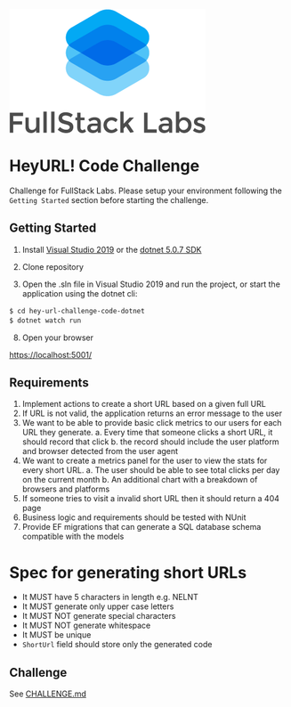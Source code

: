 ![FullStack Labs](/assets/FSL-logo-portrait.png)

# HeyURL! Code Challenge

Challenge for FullStack Labs. Please setup your environment following the `Getting Started`
section before starting the challenge.

## Getting Started

1. Install [Visual Studio 2019](https://visualstudio.microsoft.com/downloads/) or the [dotnet 5.0.7 SDK](https://dotnet.microsoft.com/download/dotnet/5.0)

2. Clone repository

3. Open the .sln file in Visual Studio 2019 and run the project, or start the application using the dotnet cli:

```sh
$ cd hey-url-challenge-code-dotnet
$ dotnet watch run
```

8. Open your browser

[https://localhost:5001/](https://localhost:5001/)

## Requirements
1. Implement actions to create a short URL based on a given full URL
2. If URL is not valid, the application returns an error message to the user
3. We want to be able to provide basic click metrics to our users for each URL they generate.
   a. Every time that someone clicks a short URL, it should record that click
   b. the record should include the user platform and browser detected from the user agent
4. We want to create a metrics panel for the user to view the stats for every short URL.
   a. The user should be able to see total clicks per day on the current month
   b. An additional chart with a breakdown of browsers and platforms
5. If someone tries to visit a invalid short URL then it should return a 404 page
6. Business logic and requirements should be tested with NUnit
7. Provide EF migrations that can generate a SQL database schema compatible with the models

# Spec for generating short URLs

- It MUST have 5 characters in length e.g. NELNT
- It MUST generate only upper case letters
- It MUST NOT generate special characters
- It MUST NOT generate whitespace
- It MUST be unique
- `ShortUrl` field should store only the generated code

## Challenge

See [CHALLENGE.md](./CHALLENGE.md)
